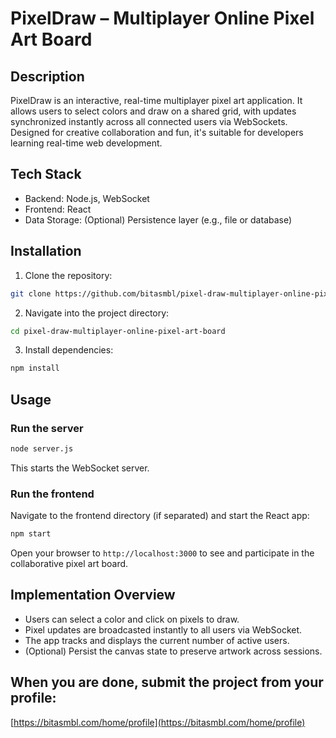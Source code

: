 # PixelDraw – Multiplayer Online Pixel Art Board

## Description
PixelDraw is an interactive, real-time multiplayer pixel art application. It allows users to select colors and draw on a shared grid, with updates synchronized instantly across all connected users via WebSockets. Designed for creative collaboration and fun, it's suitable for developers learning real-time web development.

## Tech Stack
- Backend: Node.js, WebSocket
- Frontend: React
- Data Storage: (Optional) Persistence layer (e.g., file or database)

## Installation
1. Clone the repository:
```bash
git clone https://github.com/bitasmbl/pixel-draw-multiplayer-online-pixel-art-board.git
```
2. Navigate into the project directory:
```bash
cd pixel-draw-multiplayer-online-pixel-art-board
```
3. Install dependencies:
```bash
npm install
```

## Usage
### Run the server
```bash
node server.js
```
This starts the WebSocket server.

### Run the frontend
Navigate to the frontend directory (if separated) and start the React app: 
```bash
npm start
```
Open your browser to `http://localhost:3000` to see and participate in the collaborative pixel art board.

## Implementation Overview
- Users can select a color and click on pixels to draw.
- Pixel updates are broadcasted instantly to all users via WebSocket.
- The app tracks and displays the current number of active users.
- (Optional) Persist the canvas state to preserve artwork across sessions.

## When you are done, submit the project from your profile:
[https://bitasmbl.com/home/profile](https://bitasmbl.com/home/profile)